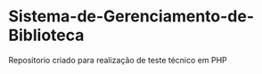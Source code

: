 # Sistema-de-Gerenciamento-de-Biblioteca
Repositorio criado para realização de teste técnico em PHP
